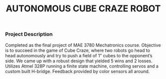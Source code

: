 ﻿---
layout: default
title: AUTONOMOUS CUBE CRAZE ROBOT
category: portfolio
modal-id: 23
vid1: null
vid2: null
img: Cube_Robot/cover.jpg
img2: Cube_Robot/three_q.jpg 
img3: Cube_Robot/bottom.jpg 
img4: Cube_Robot/field.jpg 
img5: Cube_Robot/final-report.jpg 
project-date: 2017
languages:
- Embedded C
concepts:
- Robotics System Design
- Rapid Prototyping
tools:
- Autodesk Inventor
- Atmel Studio
---

### Project Description

Completed as the final project of MAE 3780 Mechatronics course. Objective is to succeed in the game of Cube Craze, where two robots go head to head autonomously and try to push a field of 1” cubes to the opponent’s side. We came up with a robust design that yielded 5 wins and 2 losses. Utilizes Atmel 328P running a finite state machine, controlling servos and a custom built H-bridge. Feedback provided by color sensors all around.